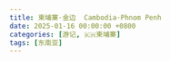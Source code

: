 ```yaml
---
title: 柬埔寨·金边  Cambodia·Phnom Penh
date: 2025-01-16 00:00:00 +0800
categories: [游记, 🇰🇭柬埔寨]
tags: [东南亚]
---
```


